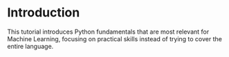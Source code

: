 # Introduction

This tutorial introduces Python fundamentals that are most relevant for Machine Learning, focusing on practical skills instead of trying to cover the entire language.
